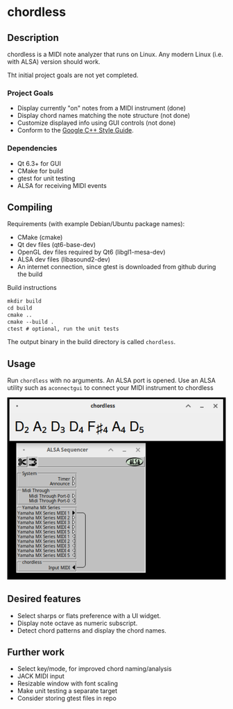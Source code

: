 # chordless
## Description
chordless is a MIDI note analyzer that runs on Linux.
Any modern Linux (i.e. with ALSA) version should work.

Tht initial project goals are not yet completed.

### Project Goals
- Display currently "on" notes from a MIDI instrument (done)
- Display chord names matching the note structure (not done)
- Customize displayed info using GUI controls (not done)
- Conform to the [Google C++ Style Guide](https://google.github.io/styleguide/cppguide.html).

### Dependencies
- Qt 6.3+ for GUI
- CMake for build
- gtest for unit testing
- ALSA for receiving MIDI events

## Compiling
Requirements (with example Debian/Ubuntu package names):
- CMake (cmake)
- Qt dev files (qt6-base-dev)
- OpenGL dev files required by Qt6 (libgl1-mesa-dev)
- ALSA dev files (libasound2-dev)
- An internet connection, since gtest is downloaded from github during the build

Build instructions
```
mkdir build
cd build
cmake ..
cmake --build .
ctest # optional, run the unit tests
```
The output binary in the build directory is called `chordless`.

## Usage
Run `chordless` with no arguments. An ALSA port is opened.
Use an ALSA utility such as `aconnectgui` to connect your MIDI instrument to chordless

![chordless and aconnectgui](/screenshot.png?raw=true "Screenshot")

## Desired features
- Select sharps or flats preference with a UI widget.
- Display note octave as numeric subscript.
- Detect chord patterns and display the chord names.

## Further work
- Select key/mode, for improved chord naming/analysis
- JACK MIDI input
- Resizable window with font scaling
- Make unit testing a separate target
- Consider storing gtest files in repo
